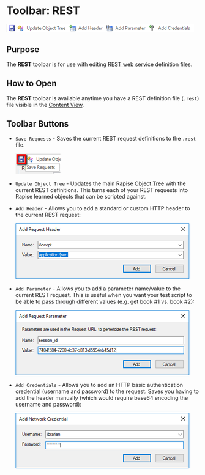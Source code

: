 # Toolbar: REST

![REST Toolbar](./img/toolbar_rest1.png)

## Purpose

The **REST** toolbar is for use with editing [REST web service](rest_web_service.md) definition files.

## How to Open

The **REST** toolbar is available anytime you have a REST definition file (`.rest`) file visible in the [Content View](content_view.md).

## Toolbar Buttons

* `Save Requests` - Saves the current REST request definitions to the `.rest` file.

    ![ribbon\_rest\_file](./img/toolbar_rest_save.png)


* `Update Object Tree` - Updates the main Rapise [Object Tree](object_tree.md) with the current REST definitions. This turns each of your REST requests into Rapise learned objects that can be scripted against.

* `Add Header` - Allows you to add a standard or custom HTTP header to the current REST request:

    ![Add Header](./img/tutorial_web_services_rest9.png)

* `Add Parameter` - Allows you to add a parameter name/value to the current REST request. This is useful when you want your test script to be able to pass through different values (e.g. get book \#1 vs. book \#2):

    ![Add Parameter](./img/tutorial_web_services_rest16.png)

* `Add Credentials` - Allows you to add an HTTP basic authentication credential (username and password) to the request. Saves you having to add the header manually (which would require base64 encoding the username and password):

    ![tutorial\_web\_services\_pic6](./img/tutorial_web_services_rest6.png)
